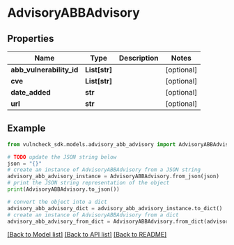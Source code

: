 # AdvisoryABBAdvisory


## Properties

Name | Type | Description | Notes
------------ | ------------- | ------------- | -------------
**abb_vulnerability_id** | **List[str]** |  | [optional] 
**cve** | **List[str]** |  | [optional] 
**date_added** | **str** |  | [optional] 
**url** | **str** |  | [optional] 

## Example

```python
from vulncheck_sdk.models.advisory_abb_advisory import AdvisoryABBAdvisory

# TODO update the JSON string below
json = "{}"
# create an instance of AdvisoryABBAdvisory from a JSON string
advisory_abb_advisory_instance = AdvisoryABBAdvisory.from_json(json)
# print the JSON string representation of the object
print(AdvisoryABBAdvisory.to_json())

# convert the object into a dict
advisory_abb_advisory_dict = advisory_abb_advisory_instance.to_dict()
# create an instance of AdvisoryABBAdvisory from a dict
advisory_abb_advisory_from_dict = AdvisoryABBAdvisory.from_dict(advisory_abb_advisory_dict)
```
[[Back to Model list]](../README.md#documentation-for-models) [[Back to API list]](../README.md#documentation-for-api-endpoints) [[Back to README]](../README.md)


